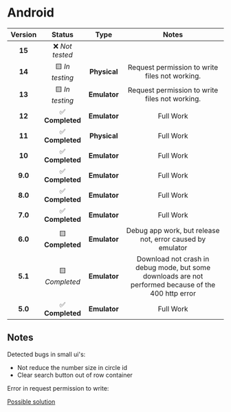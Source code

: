 # Android

Version | Status           | Type         | Notes
:--:    | :--:             | :--:         | :--:
**15**  | ❌ *Not tested* 
**14**  | 🟨 *In testing*  | **Physical** | Request permission to write files not working.
**13**  | 🟨 *In testing*  | **Emulator** | Request permission to write files not working.
**12**  | ✅ **Completed** | **Emulator** | Full Work
**11**  | ✅ **Completed** | **Physical** | Full Work
**10**  | ✅ **Completed** | **Emulator** | Full Work
**9.0** | ✅ **Completed** | **Emulator** | Full Work
**8.0** | ✅ **Completed** | **Emulator** | Full Work
**7.0** | ✅ **Completed** | **Emulator** | Full Work
**6.0** | 🟨 **Completed** | **Emulator** | Debug app work, but release not, error caused by emulator
**5.1** | 🟨 *Completed*   | **Emulator** | Download not crash in debug mode, but some downloads are not performed because of the 400 http error
**5.0** | ✅ **Completed** | **Emulator** | Full Work

## Notes

Detected bugs in small ui's:

- Not reduce the number size in circle id
- Clear search button out of row container

Error in request permission to write:

[Possible solution](https://stackoverflow.com/questions/78573489/permission-handler-doesnt-work-with-new-android-version)
